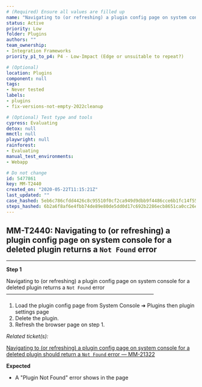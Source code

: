 ```yaml
---
# (Required) Ensure all values are filled up
name: "Navigating to (or refreshing) a plugin config page on system console for a deleted plugin returns a `Not Found` error"
status: Active
priority: Low
folder: Plugins
authors: ""
team_ownership: 
- Integration Frameworks
priority_p1_to_p4: P4 - Low-Impact (Edge or unsuitable to repeat?)

# (Optional)
location: Plugins
component: null
tags: 
- Never tested
labels: 
- plugins
- fix-versions-not-empty-2022cleanup

# (Optional) Test type and tools
cypress: Evaluating
detox: null
mmctl: null
playwright: null
rainforest: 
- Evaluating
manual_test_environments: 
- Webapp

# Do not change
id: 5477861
key: MM-T2440
created_on: "2020-05-22T11:15:21Z"
last_updated: ""
case_hashed: 5eb6c786cfdd4426c8c95510f0cf2ca949d9dbb9f4486cce6b1fc14f55cbaa47214c14988a523f9956f7d7ed1e4dc06d
steps_hashed: 6b2a6f8af6e4fbb74de89e80de5dd0d17c692b2286ecb8651ca0cc26e46e4c7cb6a07536149be9bb513a75d9cc2646a3
---
```


<!-- (Auto-generated) Based on frontmatter's "key" and "name" -->

## MM-T2440: Navigating to (or refreshing) a plugin config page on system console for a deleted plugin returns a `Not Found` error

---

**Step 1**

Navigating to (or refreshing) a plugin config page on system console for a deleted plugin returns a `Not Found` error\
————————————————————————————

1. Load the plugin config page from System Console ➜ Plugins then plugin settings page
2. Delete the plugin.
3. Refresh the browser page on step 1.

_Related ticket(s):_

[Navigating to (or refreshing) a plugin config page on system console for a deleted plugin should return a `Not Found` error — MM-21322](https://mattermost.atlassian.net/browse/MM-21322)

**Expected**

- A "Plugin Not Found" error shows in the page
